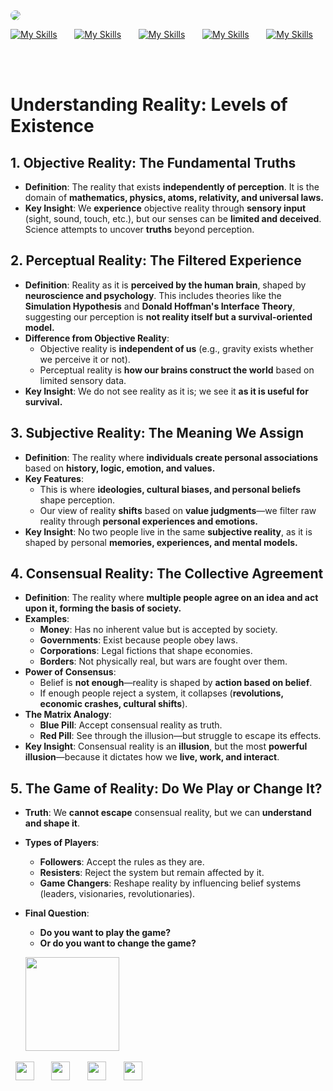 
<img src="https://i.imgur.com/IUi0tZb.png" style="border-radius: 100%;"/>


[![My Skills](https://skillicons.dev/icons?i=js,ts)](https://skillicons.dev) &nbsp;&nbsp;&nbsp;&nbsp;&nbsp;
 [![My Skills](https://skillicons.dev/icons?i=react,next)](https://skillicons.dev) &nbsp;&nbsp;&nbsp;&nbsp;&nbsp;
  [![My Skills](https://skillicons.dev/icons?i=bootstrap,tailwind)](https://skillicons.dev) &nbsp;&nbsp;&nbsp;&nbsp;&nbsp;
 [![My Skills](https://skillicons.dev/icons?i=mysql,mongodb,express)](https://skillicons.dev) &nbsp;&nbsp;&nbsp;&nbsp;&nbsp;
 [![My Skills](https://skillicons.dev/icons?i=git,kubernetes)](https://skillicons.dev) &nbsp;&nbsp;&nbsp;&nbsp;&nbsp; 
 <!--[![My Skills](https://skillicons.dev/icons?i=matlab)](https://skillicons.dev)-->
<br/>


<!--<a href="http://www.github.com/nileshhazra"><img src="https://github-readme-streak-stats.herokuapp.com/?user=nileshhazra&stroke=111&background=fff&ring=0891b2&fire=0891b2&currStreakNum=111&currStreakLabel=111&sideNums=111&sideLabels=111&dates=111&hide_border=true" /></a>-->
# Understanding Reality: Levels of Existence

## **1. Objective Reality: The Fundamental Truths**  
- **Definition**: The reality that exists **independently of perception**. It is the domain of **mathematics, physics, atoms, relativity, and universal laws.**  
- **Key Insight**: We **experience** objective reality through **sensory input** (sight, sound, touch, etc.), but our senses can be **limited and deceived**. Science attempts to uncover **truths** beyond perception.

## **2. Perceptual Reality: The Filtered Experience**  
- **Definition**: Reality as it is **perceived by the human brain**, shaped by **neuroscience and psychology**. This includes theories like the **Simulation Hypothesis** and **Donald Hoffman's Interface Theory**, suggesting our perception is **not reality itself but a survival-oriented model.**  
- **Difference from Objective Reality**:
  - Objective reality is **independent of us** (e.g., gravity exists whether we perceive it or not).  
  - Perceptual reality is **how our brains construct the world** based on limited sensory data.
- **Key Insight**: We do not see reality as it is; we see it **as it is useful for survival.**

## **3. Subjective Reality: The Meaning We Assign**  
- **Definition**: The reality where **individuals create personal associations** based on **history, logic, emotion, and values.**
- **Key Features**:
  - This is where **ideologies, cultural biases, and personal beliefs** shape perception.  
  - Our view of reality **shifts** based on **value judgments**—we filter raw reality through **personal experiences and emotions.**
- **Key Insight**: No two people live in the same **subjective reality**, as it is shaped by personal **memories, experiences, and mental models.**

## **4. Consensual Reality: The Collective Agreement**  
- **Definition**: The reality where **multiple people agree on an idea and act upon it, forming the basis of society.**
- **Examples**:
  - **Money**: Has no inherent value but is accepted by society.
  - **Governments**: Exist because people obey laws.
  - **Corporations**: Legal fictions that shape economies.
  - **Borders**: Not physically real, but wars are fought over them.
- **Power of Consensus**:
  - Belief is **not enough**—reality is shaped by **action based on belief**.
  - If enough people reject a system, it collapses (**revolutions, economic crashes, cultural shifts**).
- **The Matrix Analogy**:
  - **Blue Pill**: Accept consensual reality as truth.
  - **Red Pill**: See through the illusion—but struggle to escape its effects.
- **Key Insight**: Consensual reality is an **illusion**, but the most **powerful illusion**—because it dictates how we **live, work, and interact**.

## **5. The Game of Reality: Do We Play or Change It?**  
- **Truth**: We **cannot escape** consensual reality, but we can **understand and shape it**.
- **Types of Players**:
  - **Followers**: Accept the rules as they are.
  - **Resisters**: Reject the system but remain affected by it.
  - **Game Changers**: Reshape reality by influencing belief systems (leaders, visionaries, revolutionaries).
- **Final Question**:
  - **Do you want to play the game?**
  - **Or do you want to change the game?**

   <a href="https://www.ko-fi.com/nileshhazra"><img src="https://storage.ko-fi.com/cdn/kofi2.png?v=3" width="150"/></a> &nbsp;&nbsp;&nbsp;&nbsp;&nbsp;


 &nbsp;&nbsp;<a href="https://www.twitter.com/nileshhazra"><img src="https://cdn1.iconfinder.com/data/icons/social-circle-2-1/72/Twitter-256.png" width="30"/></a> &nbsp;&nbsp;&nbsp;&nbsp;&nbsp;
<a href="https://www.linkedin.com/in/nileshhazra"><img src="https://cdn0.iconfinder.com/data/icons/social-circle-3/72/Linkedin-256.png" width="30"/></a> &nbsp;&nbsp;&nbsp;&nbsp;&nbsp;
 <a href="https://wa.me/7488172988"><img src="https://cdn0.iconfinder.com/data/icons/social-circle-3/72/Whatsapp-256.png" width="30"/></a> &nbsp;&nbsp;&nbsp;&nbsp;&nbsp;
  <a href="https://www.snapchat.com/add/nilesh.hazra"><img src="https://cdn0.iconfinder.com/data/icons/social-circle-3/72/Snapchat-256.png" width="30"/></a> &nbsp;&nbsp;&nbsp;&nbsp;&nbsp;

  

  

